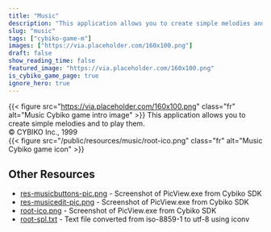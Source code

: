 ```yaml
---
title: "Music"
description: "This application allows you to create simple melodies and to play them. © CYBIKO Inc., 1999  "
slug: "music"
tags: ["cybiko-game-m"]
images: ["https://via.placeholder.com/160x100.png"]
draft: false
show_reading_time: false
featured_image: "https://via.placeholder.com/160x100.png"
is_cybiko_game_page: true
ignore_hero: true
---
```

{{< figure src="https://via.placeholder.com/160x100.png" class="fr" alt="Music Cybiko game intro image" >}}
This application allows you to create simple melodies and to play them. \
© CYBIKO Inc., 1999 \
 {{< figure src="/public/resources/music/root-ico.png" class="fr" alt="Music Cybiko game icon" >}}

## Other Resources
* [res-musicbuttons-pic.png](/public/resources/music/res-musicbuttons-pic.png) - Screenshot of PicView.exe from Cybiko SDK
* [res-musicedit-pic.png](/public/resources/music/res-musicedit-pic.png) - Screenshot of PicView.exe from Cybiko SDK
* [root-ico.png](/public/resources/music/root-ico.png) - Screenshot of PicView.exe from Cybiko SDK
* [root-spl.txt](/public/resources/music/root-spl.txt) - Text file converted from iso-8859-1 to utf-8 using iconv
